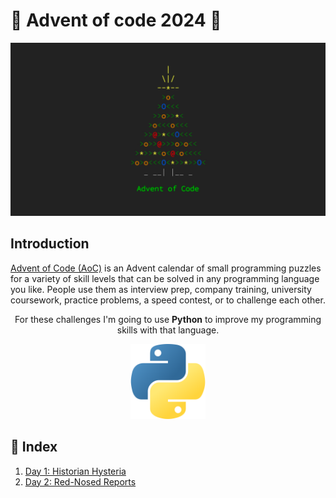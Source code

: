 # 🎄 Advent of code 2024 🎄

![main_image](images/AoC_2024_Tree.png)

## Introduction

[Advent of Code (AoC)](https://adventofcode.com/2024/about) is an Advent calendar of small programming puzzles for a variety of skill levels that can be solved in any programming language you like. People use them as interview prep, company training, university coursework, practice problems, a speed contest, or to challenge each other.

<p align="center">
    For these challenges I'm going to use <strong>Python</strong> to improve my programming skills with that language.
</p>

<p align="center">
    <img src="images/AoC_2024_Python.png" alt="AoC 2024 Python" width="120">
</p>

## 📖 Index

1. [Day 1: Historian Hysteria](challenges/day01/README.md)
2. [Day 2: Red-Nosed Reports](challenges/day02/README.md)
